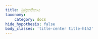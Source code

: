 ```yaml
---
title: ඛුද්දකනිකාය
taxonomy:
    category: docs
hide_hypothesis: false
body_classes: 'title-center title-h1h2'
---
```


